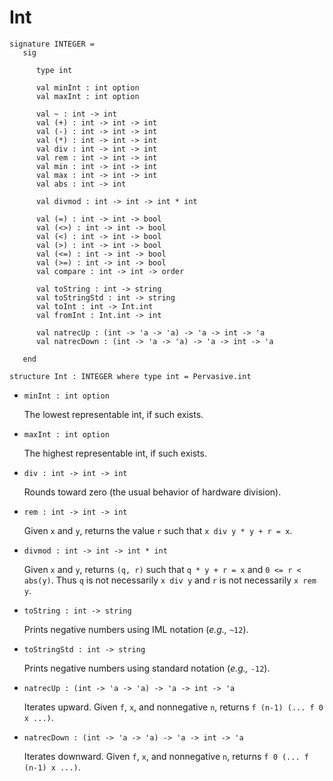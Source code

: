 # Int

    signature INTEGER =
       sig

          type int
    
          val minInt : int option
          val maxInt : int option
    
          val ~ : int -> int
          val (+) : int -> int -> int
          val (-) : int -> int -> int
          val (*) : int -> int -> int
          val div : int -> int -> int
          val rem : int -> int -> int
          val min : int -> int -> int
          val max : int -> int -> int
          val abs : int -> int

          val divmod : int -> int -> int * int
    
          val (=) : int -> int -> bool
          val (<>) : int -> int -> bool
          val (<) : int -> int -> bool
          val (>) : int -> int -> bool
          val (<=) : int -> int -> bool
          val (>=) : int -> int -> bool
          val compare : int -> int -> order
    
          val toString : int -> string
          val toStringStd : int -> string
          val toInt : int -> Int.int
          val fromInt : Int.int -> int

          val natrecUp : (int -> 'a -> 'a) -> 'a -> int -> 'a
          val natrecDown : (int -> 'a -> 'a) -> 'a -> int -> 'a

       end
    
    structure Int : INTEGER where type int = Pervasive.int

- `minInt : int option`

  The lowest representable int, if such exists.

- `maxInt : int option`

  The highest representable int, if such exists.

- `div : int -> int -> int`

  Rounds toward zero (the usual behavior of hardware division).

- `rem : int -> int -> int`

  Given `x` and `y`, returns the value `r` such that `x div y * y + r = x`.

- `divmod : int -> int -> int * int`

  Given `x` and `y`, returns `(q, r)` such that `q * y + r = x` and 
  `0 <= r < abs(y)`.  Thus `q` is not necessarily `x div y` and `r` is
  not necessarily `x rem y`.

- `toString : int -> string`

  Prints negative numbers using IML notation (*e.g.,* `~12`).

- `toStringStd : int -> string`

  Prints negative numbers using standard notation (*e.g.,* `-12`).

- `natrecUp : (int -> 'a -> 'a) -> 'a -> int -> 'a`

  Iterates upward.  Given `f`, `x`, and nonnegative `n`, returns `f (n-1) (... f 0 x ...)`.

- `natrecDown : (int -> 'a -> 'a) -> 'a -> int -> 'a`

  Iterates downward.  Given `f`, `x`, and nonnegative `n`, returns `f 0 (... f (n-1) x ...)`.

